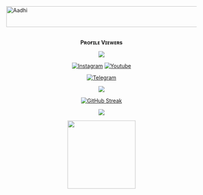 <img src="https://readme-typing-svg.herokuapp.com?font=Kaushan+Script&size=40&duration=3500&color=447FF7&background=FFFFFF00&center=true&vCenter=true&width=650&height=55&lines=Hey!+It's+Aadhi+%F0%9F%91%8B%F0%9F%8F%BB;I+am+a+Deploma+Student+%F0%9F%A7%91%F0%9F%8F%BB%E2%80%8D%F0%9F%92%BB;I+am+from+India+%F0%9F%87%AE%F0%9F%87%B3;I+am+a+small+Youtube+come+developer+%F0%9F%93%88;Please+Support+Subscribe+and+Follow+%E2%9A%99%EF%B8%8F" alt="Aadhi" width="650" height="55">

<div align="center">
<br><p align="center"><b>Pʀᴏғɪʟᴇ Vɪᴇᴡᴇʀs</b></p>  
<p align="center"><img align="center" src="https://profile-counter.glitch.me/{Aadhi000}/count.svg"/></p> 

 [![Instagram](https://img.shields.io/badge/Instagram-%23E4405F.svg?logo=Instagram&logoColor=white)](https://www.instagram.com/_aadil_m__)
 [![Youtube](https://img.shields.io/badge/Youtube-%23E4405F.svg?logo=Youtube&logoColor=white)](https://www.youtube.com/OpusTechz)

<a href="https://telegram.dog/ContactAdmin_0_Bot"><img alt="Telegram" src="https://img.shields.io/badge/Aadhi-2CA5E0?style=for-the-badge&logo=telegram&logoColor=green"/></a>
</p>

<p align="center">
<img src="https://github-stats-alpha.vercel.app/api/?username=aadhi000&cc=000&tc=00ff00&ic=fff000&bc=fff" align="center">
</p>    

[![GitHub Streak](https://github-readme-streak-stats.herokuapp.com/?user=Aadhi000&theme=highcontrast)](https://github.com/Aadhi000/github-readme-streak-stats)
</div>

<p align="center">
  <a href="https://github.com/Aadhi000">
    <img src="https://activity-graph.herokuapp.com/graph?username=Aadhi000&theme=react-dark" />
  </a>
</p>

<p align="center">
<a href="https://youtube.com/channel/UCf_dVNrilcT0V2R--HbYpMA">
  <img src="https://img.shields.io/badge/Subscribe-black?logo=youtube" width="180">
</p>
